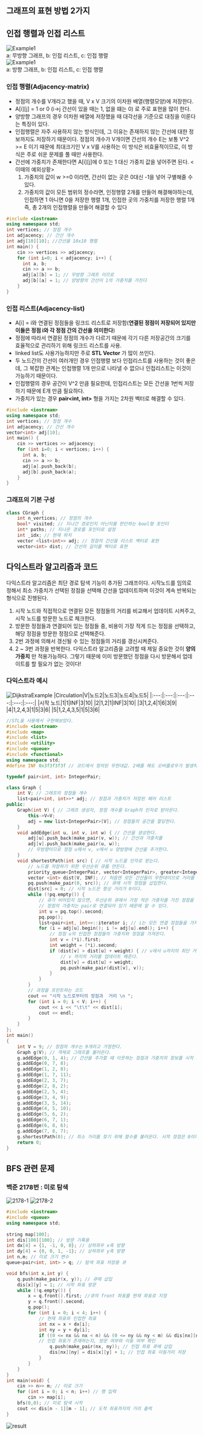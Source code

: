 ## 그래프의 표현 방법 2가지
## 인접 행렬과 인접 리스트
![Example1](Example1.png)   
a: 무방향 그래프, b: 인접 리스트, c: 인접 행렬   
![Example1](Example2.png)     
a: 방향 그래프, b: 인접 리스트, c: 인접 행렬   

### 인접 행렬(Adjacency-matrix)
- 정점의 개수를 V개라고 했을 때, V x V 크기의 이차원 배열(행렬모양)에 저장한다.
- A[i][j] = 1 or 0  (i->j 간선이 있을 때는 1, 없을 떄는 0) 로 주로 표현을 많이 한다.
- 양방향 그래프의 경우 이차원 배열에 저장했을 때 대각선을 기준으로 대칭을 이룬다는 특징이 있다.
- 인접행렬은 자주 사용하지 않는 방식인데, 그 이유는 존재하지 않는 간선에 대한 정보까지도 저장하기 때문이다.
   정점의 개수가 V개이면 간선의 개수 E는 보통 V^2 >= E 이기 때문에 최대크기인 V x V를 사용하는 이 방식은 비효율적이므로, 이 방식은 주로 쉬운 문제를 풀 때만 사용한다.
- 간선에 가중치가 존재한다면 A[i][j]에 0 또는 1 대신 가중치 값을 넣어주면 된다.
   <이때의 예외상황>
   1) 가중치의 값이 w >=0 이라면, 간선이 없는 곳은 0대신 -1을 넣어 구별해줄 수 있다.
   2) 가중치의 값이 모든 범위의 정수라면, 인정행렬 2개를 만들어 해결해야하는데,
       인접하면 1 아니면 0을 저장한 행렬 1개, 인접한 곳의 가중치를 저장한 행렬 1개 즉, 총 2개의 인접행렬을 만들어 해결할 수 있다
```C++
#include <iostream>
using namespace std;
int vertices; // 정점 개수
int adjacency; // 간선 개수
int adj[10][10]; //간선을 10x10 행렬
int main() {
    cin >> vertices >> adjacency;
    for (int i=0; i < adjacency; i++) {
      int a, b;
      cin >> a >> b;  
      adj[a][b] = 1; // 무방향 그래프 이므로 
      adj[b][a] = 1; // 양방향의 간선이 1의 가중치를 가진다
    }
}
```
### 인접 리스트(Adjacency-list)
- A[i] = i와 연결된 정점들을 링크드 리스트로 저장함(__연결된 정점이 저장되어 있지만 이들은 정점 i와 각 정점 간의 간선을 의미한다__)
- 정점에 따라서 연결된 정점의 개수가 다르기 때문에 각기 다른 저장공간의 크기를 효율적으로 관리하기 위해 링크드 리스트를 사용.
- linked list도 사용가능하지만 주로 __STL Vector__ 가 많이 쓰인다.
- 두 노드간의 간선이 여러개인 경우 인접행렬 보다 인접리스트를 사용하는 것이 좋은데, 그 복잡한 관계는 인접행렬 1개 만으로 나타낼 수 없으나 인접리스트는 이것이 가능하기 때문이다.
- 인접행렬의 경우 공간이 V^2 만큼 필요한데, 인접리스트는 모든 간선을 1번씩 저장하기 때문에 E개 만큼 필요하다.
- 가중치가 있는 경우 __pair<int, int>__ 형을 가지는 2차원 벡터로 해결할 수 있다.
```C++
#include <iostream>
using namespace std;
int vertices; // 정점 개수
int adjacency; // 간선 개수
vector<int> adj[10];
int main() {
    cin >> vertices >> adjacency;
    for (int i=0; i < vertices; i++) {
      int a, b;
      cin >> a >> b;
      adj[a].push_back(b);
      adj[b].push_back(a);
    }
}
```
### 그래프의  기본 구성
```C++
class CGraph {
	int n_vertices; // 정점의 개수
	bool* visited; // 지나간 경로인지 아닌지를 판단하는 bool형 포인터
	int* paths; // 지나온 경로를 포인터로 설정
	int _idx; // 현재 위치
	vector <list<int>> adj; // 정점의 간선을 리스트 벡터로 표현
	vector<int> dist; // 간선의 길이를 벡터로 표현
 ```

## 다익스트라 알고리즘과 코드
다익스트라 알고리즘은 최단 경로 탐색 기능이 추가된 그래프이다. 시작노드를 임의로 정해서 최소 가중치가 선택된 정점을 선택해 간선을 업데이트하며 이것이 계속 반복되는 형식으로 진행된다.
1. 시작 노드와 직접적으로 연결된 모든 정점들의 거리를 비교해서 업데이트 시켜주고, 시작 노드를 방문한 노드로 체크한다.
2. 방문한 정점들과 연결되어 있는 정점들 중, 비용이 가장 적게 드는 정점을 선택하고, 해당 정점을 방문한 정점으로 선택해준다.
3. 2번 과정에 의해서 갱신될 수 있는 정점들의 거리를 갱신시켜준다.
4. 2 ~ 3번 과정을 반복한다.
다익스트라 알고리즘을 고려할 때 제일 중요한 것이 __양의 가중치__ 만 적용가능하다. 그렇기 때문에 이미 방문했던 정점을 다시 방문해서 업데이트를 할 필요가 없는 것이다!
### 다익스트라 예시 
![DijkstraExample](DijkstraExample.PNG)
|Circulation|V|노드2|노드3|노드4|노드5|
|:---:|:---:|:---:|:---:|:---:|:---:|
|시작 노드|1|1|INF|3|10|
|2|1,2|1|INF|3|10|
|3|1,2,4|1|6|3|9|
|4|1,2,4,3|1|5|3|6|
|5|1,2,4,3,5|1|5|3|6|

```C++
//STL을 사용해서 구현해보았다.
#include <iostream>
#include <map>
#include <list>
#include <utility>
#include <queue>
#include <functional>
using namespace std;
#define INF 0x3f3f3f3f // 코드에서 정의된 무한대값. 2배를 해도 오버플로우가 발생하지 않고 memset도 가능하다.

typedef pair<int, int> IntegerPair;

class Graph {
	int V; // 그래프의 정점들 개수
	list<pair<int, int>>* adj; // 정점과 가중치가 저장된 페어 리스트
public:
	Graph(int V) { // 그래프 생성자, 정점 개수를 Graph의 인자로 받아온다. 
		this->V=V;
		adj = new list<IntegerPair>[V]; // 정점들의 공간을 할당한다.
	}
	void addEdge(int u, int v, int w) { // 간선을 생성한다.
		adj[u].push_back(make_pair(v, w)); // 간선과 가중치를 
		adj[v].push_back(make_pair(u, w));
		// 무방향이므로 정점 u에서 v, v에서 u 양방향에 간선을 추가한다.
	}
	void shortestPath(int src) { // 시작 노드을 인자로 받는다.
		// 노드를 저장하기 위한 우선순위 큐를 만든다.
		priority_queue<IntegerPair, vector<IntegerPair>, greater<IntegerPair>> pq;
		vector <int> dist(V, INF); // 처음엔 모든 간선들이 무한대이므로 거리를 무한대로 둔다.
		pq.push(make_pair(0, src)); // 큐에 시작 정점을 삽입한다.
		dist[src] = 0; // 시작 노드은 항상 거리가 0이다.
		while (!pq.empty()) {
			// 큐가 비어있지 않으면, 우선순위 큐에서 가장 적은 가중치를 가진 정점을 선택한다.
			// 정점의 가중치는 pair로 연결되어 있기 때문에 알 수 있다.
			int u = pq.top().second;
			pq.pop();
			list<pair<int, int>>::iterator i; // i는 모든 연결 정점들을 가져오기 위한 순환 반복자이다.
			for (i = adj[u].begin(); i != adj[u].end(); i++) {
				// 정점 u의 인접한 정점들의 가중치와 정점을 가져온다.
				int v = (*i).first;
				int weight = (*i).second;
				if (dist[v] > dist[u] + weight) { // v에서 u까지의 최단 거리가 새로 생긴다면
					// v 까지의 거리를 업데이트 해준다.
					dist[v] = dist[u] + weight;
					pq.push(make_pair(dist[v], v));
				}
			}
		}
		// 과정을 프린트하는 코드
		cout << "시작 노드로부터의 정점과  거리 \n ";
		for (int i = 0; i < V; i++) {
			cout << i << "\t\t" << dist[i];
			cout << endl;
		}
	}
};
int main()
{
	int V = 9; // 정점의 개수는 9개라고 가정한다. 
	Graph g(V); // 객체로 그래프를 불러온다.  
	g.addEdge(0, 1, 4); // 간선을 추가할 때 이웃하는 정점과 가중치의 정보를 시작 노드에 추가한다.
	g.addEdge(0, 7, 8);
	g.addEdge(1, 2, 8);
	g.addEdge(1, 7, 11);
	g.addEdge(2, 3, 7);
	g.addEdge(2, 8, 2);
	g.addEdge(2, 5, 4);
	g.addEdge(3, 4, 9);
	g.addEdge(3, 5, 14);
	g.addEdge(4, 5, 10);
	g.addEdge(5, 6, 2);
	g.addEdge(6, 7, 1);
	g.addEdge(6, 8, 6);
	g.addEdge(7, 8, 7);
	g.shortestPath(0); // 최소 거리를 찾기 위해 함수를 불러온다. 시작 정점은 0이다.
	return 0;  
}
```

## BFS 관련 문제
### 백준 2178번 : 미로 탐색

![2178-1](https://github.com/kb081544/Data-Structure-2022/blob/main/HW09/2178-1.PNG)
![2178-2](https://github.com/kb081544/Data-Structure-2022/blob/main/HW09/2178-2.PNG)
```C++
#include <iostream>
#include <queue>
using namespace std;
 
string map[100]; 
int dis[100][100]; // 방문 기록용
int dx[4] = {1, -1, 0, 0}; // 상하좌우 x축 방향
int dy[4] = {0, 0, 1, -1}; // 상하좌우 y축 방향
int n,m; // 미로 크기 변수
queue<pair<int, int> > q; // 탐색 좌표 저장용 큐

void bfs(int x,int y) {
    q.push(make_pair(x, y)); // 큐에 삽입
	dis[x][y] = 1; // 시작 좌표 방문
	while (!q.empty()) {
		x = q.front().first; //큐의 front 좌표를 현재 좌표로 지정
		y = q.front().second;
		q.pop();
		for (int i = 0; i < 4; i++) {
			// 현재 좌표와 인접한 좌표
			int nx = x + dx[i];
			int ny = y + dy[i];
			if ((0 <= nx && nx < n) && (0 <= ny && ny < m) && dis[nx][ny] == 0 && map[nx][ny] == '1') { 
			// 인접 좌표가 존재하는지, 방문 여부와 이동 여부 확인
				q.push(make_pair(nx, ny)); // 인접 좌표 큐에 삽입
				dis[nx][ny] = dis[x][y] + 1; // 인접 좌표 이동거리 저장
			}
		}
	}
}
int main(void) {
    cin >> n>> m; // 미로 크기
    for (int i = 0; i < n; i++) // 행 입력
		cin >> map[i];
    bfs(0,0); // 미로 탐색 시작
	cout << dis[n - 1][m - 1]; // 도착 좌표까지의 거리 출력
}
```
![result](https://github.com/kb081544/Data-Structure-2022/blob/main/HW09/2178-1.PNG)
